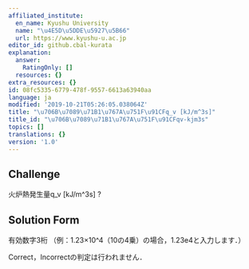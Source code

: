 ```yaml
---
affiliated_institute:
  en_name: Kyushu University
  name: "\u4E5D\u5DDE\u5927\u5B66"
  url: https://www.kyushu-u.ac.jp
editor_id: github.cbal-kurata
explanation:
  answer:
    RatingOnly: []
  resources: {}
extra_resources: {}
id: 08fc5335-6779-478f-9557-6613a63940aa
language: ja
modified: '2019-10-21T05:26:05.038064Z'
title: "\u706B\u7089\u71B1\u767A\u751F\u91CFq_v [kJ/m^3s]"
title_id: "\u706B\u7089\u71B1\u767A\u751F\u91CFqv-kjm3s"
topics: []
translations: {}
version: '1.0'
---
```


## Challenge
火炉熱発生量q_v [kJ/m^3s] ?


## Solution Form

有効数字3桁
（例：1.23×10^4（10の4乗）の場合，1.23e4と入力します．）

Correct，Incorrectの判定は行われません．



